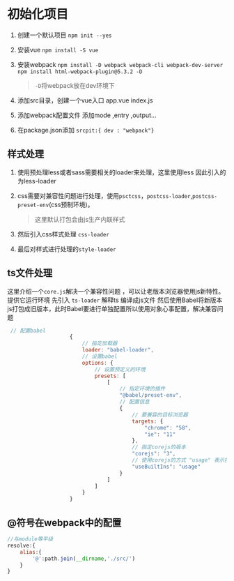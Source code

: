 # 初始化项目

1. 创建一个默认项目
   `npm init --yes`

2. 安装vue
   `npm install -S vue`

3. 安装webpack
   `npm install -D webpack webpack-cli webpack-dev-server`
   `npm install html-webpack-plugin@5.3.2 -D`

   > `-D`将webpack放在dev环境下

4. 添加src目录，创建一个vue入口
    app.vue
    index.js

5. 添加webpack配置文件
   添加mode ,entry ,output...

6. 在package.json添加
   `srcpit:{ dev : "webpack"}`

## 样式处理

1. 使用预处理less或者sass需要相关的loader来处理，这里使用less 因此引入的为less-loader

2. css需要对兼容性问题进行处理，使用`psctcss`，`postcss-loader`,`postcss-preset-env`(css预制环境)。
    > 这里默认打包会由js生产内联样式

3. 然后引入css样式处理 `css-loader`

4. 最后对样式进行处理的`style-loader`

## ts文件处理

这里介绍一个`core.js`解决一个兼容性问题 ，可以让老版本浏览器使用js新特性。提供它运行环境
先引入 `ts-loader` 解释ts 编译成js文件
然后使用Babel将新版本js打包成旧版本，此时Babel要进行单独配置所以使用对象心事配置，解决兼容问题

```js
 // 配置babel
                    {
                        // 指定加载器
                        loader: "babel-loader",
                        // 设置babel
                        options: {
                            // 设置预定义的环境
                            presets: [
                                [
                                    // 指定环境的插件
                                    "@babel/preset-env",
                                    // 配置信息
                                    {
                                        // 要兼容的目标浏览器
                                        targets: {
                                            "chrome": "58",
                                            "ie": "11"
                                        },
                                        // 指定corejs的版本
                                        "corejs": "3",
                                        // 使用corejs的方式 "usage" 表示按需加载
                                        "useBuiltIns": "usage"
                                    }
                                ]
                            ]
                        }
                    }
```

## @符号在webpack中的配置

```js
//与module等平级
resolve:{
    alias:{
        '@':path.join(__dirname,'./src/')
    }
}
```
